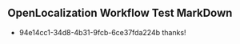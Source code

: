 ## OpenLocalization Workflow Test MarkDown
* 94e14cc1-34d8-4b31-9fcb-6ce37fda224b thanks!

<!--HONumber=Aug16_HO1-->


